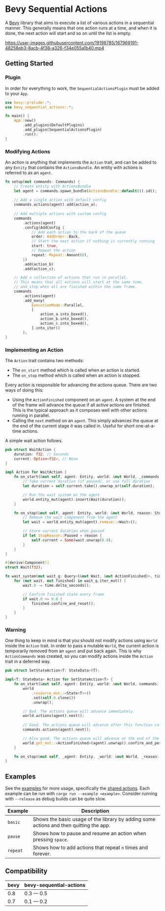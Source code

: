 # Bevy Sequential Actions

A [Bevy](https://bevyengine.org) library that aims to execute a list of various actions in a sequential manner.
This generally means that one action runs at a time, and when it is done,
the next action will start and so on until the list is empty.

https://user-images.githubusercontent.com/19198785/167969191-48258eb3-8acb-4f38-a326-f34e055a1b40.mp4

## Getting Started

### Plugin

In order for everything to work, the `SequentialActionsPlugin` must be added to your `App`.

```rust
use bevy::prelude::*;
use bevy_sequential_actions::*;

fn main() {
    App::new()
        .add_plugins(DefaultPlugins)
        .add_plugin(SequentialActionsPlugin)
        .run();
}
```

### Modifying Actions

An action is anything that implements the `Action` trait, and can be added to any `Entity` that contains the `ActionsBundle`. An entity with actions is referred to as an `agent`.

```rust
fn setup(mut commands: Commands) {
    // Create entity with ActionsBundle
    let agent = commands.spawn_bundle(ActionsBundle::default()).id();
    
    // Add a single action with default config
    commands.actions(agent).add(action_a);
    
    // Add multiple actions with custom config
    commands
        .actions(agent)
        .config(AddConfig {
            // Add each action to the back of the queue
            order: AddOrder::Back,
            // Start the next action if nothing is currently running
            start: true,
            // Repeat the action
            repeat: Repeat::Amount(0),
        })
        .add(action_b)
        .add(action_c);

    // Add a collection of actions that run in parallel.
    // This means that all actions will start at the same time,
    // and stop when all are finished within the same frame.
    commands
        .actions(agent)
        .add_many(
            ExecutionMode::Parallel,
            [
                action_a.into_boxed(),
                action_b.into_boxed(),
                action_c.into_boxed(),
            ].into_iter()
        );
}
```

### Implementing an Action

The `Action` trait contains two methods:

* The `on_start` method which is called when an action is started.
* The `on_stop` method which is called when an action is stopped.

Every action is responsible for advancing the actions queue.
There are two ways of doing this:

* Using the `ActionFinished` component on an `agent`. A system at the end of the frame will advance the queue if all active actions are finished. This is the typical approach as it composes well with other actions running in parallel.
* Calling the `next` method on an `agent`. This simply advances the queue at the end of the current stage it was called in. Useful for short one-at-a-time actions.

A simple wait action follows.

```rust
pub struct WaitAction {
    duration: f32, // Seconds
    current: Option<f32>, // None
}

impl Action for WaitAction {
    fn on_start(&mut self, agent: Entity, world: &mut World, _commands: &mut ActionCommands) {
        // Take current duration (if paused), or use full duration
        let duration = self.current.take().unwrap_or(self.duration);

        // Run the wait system on the agent
        world.entity_mut(agent).insert(Wait(duration));
    }

    fn on_stop(&mut self, agent: Entity, world: &mut World, reason: StopReason) {
        // Remove the wait component from the agent
        let wait = world.entity_mut(agent).remove::<Wait>();

        // Store current duration when paused
        if let StopReason::Paused = reason {
            self.current = Some(wait.unwrap().0);
        }
    }
}

#[derive(Component)]
struct Wait(f32);

fn wait_system(mut wait_q: Query<(&mut Wait, &mut ActionFinished)>, time: Res<Time>) {
    for (mut wait, mut finished) in wait_q.iter_mut() {
        wait.0 -= time.delta_seconds();

        // Confirm finished state every frame
        if wait.0 <= 0.0 {
            finished.confirm_and_reset();
        }
    }
}
```

### Warning

One thing to keep in mind is that you should not modify actions using `World` inside the `Action` trait.
In order to pass a mutable `World`, the current action is temporarily removed from an `agent` and put back again.
This is why `ActionCommands` was created, so you can modify actions inside the `Action` trait in a deferred way.

```rust
pub struct SetStateAction<T: StateData>(T);

impl<T: StateData> Action for SetStateAction<T> {
    fn on_start(&mut self, agent: Entity, world: &mut World, commands: &mut ActionCommands) {
        world
            .resource_mut::<State<T>>()
            .set(self.0.clone())
            .unwrap();

        // Bad. The actions queue will advance immediately.
        world.actions(agent).next();
        
        // Good. The actions queue will advance after this function call.
        commands.actions(agent).next();

        // Also good. The actions queue will advance at the end of the frame.
        world.get_mut::<ActionFinished>(agent).unwrap().confirm_and_persist();
    }

    fn on_stop(&mut self, _agent: Entity, _world: &mut World, _reason: StopReason) {}
}
```

## Examples

See the [examples](examples/) for more usage, specifically the [shared actions](examples/shared/src/actions/).
Each example can be run with `cargo run --example <example>`.
Consider running with `--release` as debug builds can be quite slow.

| Example  | Description                                                                            |
| -------- | -------------------------------------------------------------------------------------- |
| `basic`  | Shows the basic usage of the library by adding some actions and then quitting the app. |
| `pause`  | Shows how to pause and resume an action when pressing `space`.                         |
| `repeat` | Shows how to add actions that repeat `n` times and forever.                            |

## Compatibility

| bevy | bevy-sequential-actions |
| ---- | ----------------------- |
| 0.8  | 0.3 — 0.5               |
| 0.7  | 0.1 — 0.2               |
